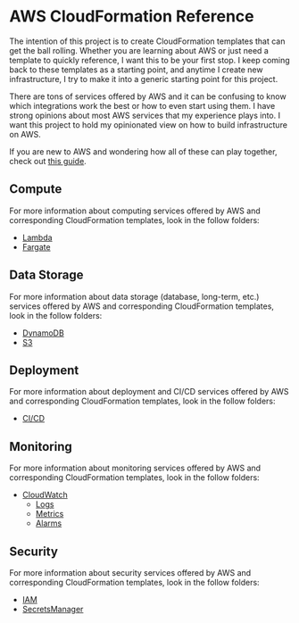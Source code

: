 # AWS CloudFormation Reference

The intention of this project is to create CloudFormation templates that can get the ball rolling. Whether you are learning about AWS or just need a template to quickly reference, I want this to be your first stop. I keep coming back to these templates as a starting point, and anytime I create new infrastructure, I try to make it into a generic starting point for this project.

There are tons of services offered by AWS and it can be confusing to know which integrations work the best or how to even start using them. I have strong opinions about most AWS services that my experience plays into. I want this project to hold my opinionated view on how to build infrastructure on AWS.

If you are new to AWS and wondering how all of these can play together, check out [this guide](https://thomasstep.gumroad.com/l/serverless-guide).

## Compute

For more information about computing services offered by AWS and corresponding CloudFormation templates, look in the follow folders:
- [Lambda](/lambda)
- [Fargate](/fargate)

## Data Storage

For more information about data storage (database, long-term, etc.) services offered by AWS and corresponding CloudFormation templates, look in the follow folders:
- [DynamoDB](/dynamodb)
- [S3](/s3)

## Deployment

For more information about deployment and CI/CD services offered by AWS and corresponding CloudFormation templates, look in the follow folders:
- [CI/CD](/cicd)

## Monitoring

For more information about monitoring services offered by AWS and corresponding CloudFormation templates, look in the follow folders:
- [CloudWatch](/cloudwatch)
  - [Logs](/cloudwatch/logs)
  - [Metrics](/cloudwatch/metrics)
  - [Alarms](/cloudwatch/alarms)

## Security

For more information about security services offered by AWS and corresponding CloudFormation templates, look in the follow folders:
- [IAM](/iam)
- [SecretsManager](/secretsmanager)
